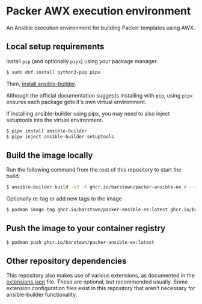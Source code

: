 # Packer AWX execution environment

An Ansible execution environment for building Packer templates using AWX.

## Local setup requirements

Install `pip` (and optionally `pipx`) using your package manager.

```bash
$ sudo dnf install python3-pip pipx
```

Then, [install ansible-builder](https://ansible-builder.readthedocs.io/en/stable/installation/).

Although the official documentation suggests installing with `pip`, using `pipx` ensures each package gets it's own virtual environment.

If installing ansible-builder using pipx, you may need to also inject setuptools into the virtual environment.

```bash
$ pipx install ansible-builder
$ pipx inject ansible-builder setuptools
```

## Build the image locally

Run the following command from the root of this repository to start the build:

```bash
$ ansible-builder build -v3 -t ghcr.io/barstown/packer-ansible-ee # --container-runtime=docker # Is podman by default
```

Optionally re-tag or add new tags to the image

```bash
$ podman image tag ghcr.io/barstown/packer-ansible-ee:latest ghcr.io/barstown/packer-ansible-ee:v2
```

## Push the image to your container registry

```bash
$ podman push ghcr.io/barstown/packer-ansible-ee:latest
```

## Other repository dependencies

This repository also makes use of various extensions, as documented in the
[extensions.json](.vscode/extensions.json) file. These are optional, but
recommended usually. Some extension configuration files exist in this
repository that aren't necessary for ansible-builder functionality.

